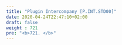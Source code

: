 ```yaml
---
title: "Plugin Intercompany [P.INT.STD00]"
date: 2020-04-24T22:47:10+02:00
draft: false
weight : 721
pre: "<b>721. </b>"
---
```

